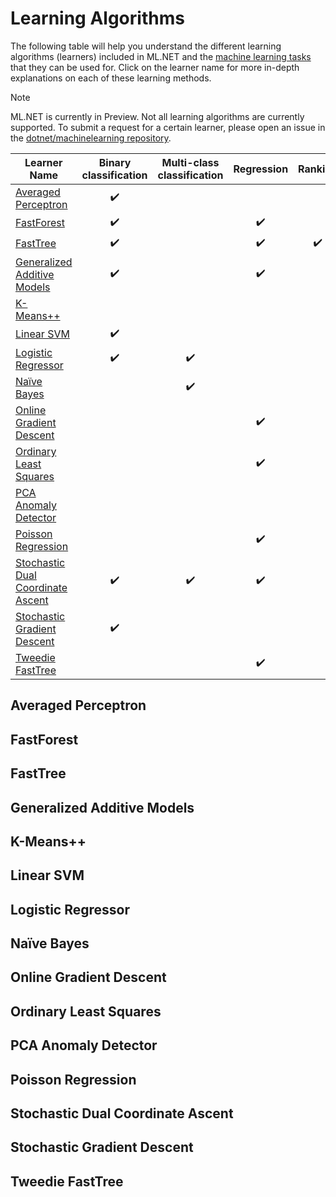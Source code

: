 # Learning Algorithms
The following table will help you understand the different learning algorithms (learners) included in ML.NET and the [machine learning tasks](tasks.md) that they can be used for. Click on the learner name for more in-depth explanations on each of these learning methods.

> [!NOTE]
> ML.NET is currently in Preview. Not all learning algorithms are currently supported. To submit a request for a certain learner, please open an issue in the [dotnet/machinelearning repository](https://github.com/dotnet/machinelearning/issues).

| Learner Name | Binary classification | Multi-class classification | Regression | Ranking | Clustering | Anomaly Detection |
| --- |:---:|:---:|:---:|:---:|:---:|:---:|
| [Averaged Perceptron](#averaged-perceptron) |:heavy_check_mark:||||||
| [FastForest](#fastforest) |:heavy_check_mark:||:heavy_check_mark:||||
| [FastTree](#fasttree)|:heavy_check_mark:||:heavy_check_mark:|:heavy_check_mark:|||
| [Generalized Additive Models](#generalized-additive-models) |:heavy_check_mark:||:heavy_check_mark:||||
| [K-Means++](#k-means) |||||:heavy_check_mark:||
| [Linear SVM](#linear-svm) |:heavy_check_mark:||||||
| [Logistic Regressor](#logistic-regressor) |:heavy_check_mark:|:heavy_check_mark:|||||
| [Naïve Bayes](#naïve-bayes) ||:heavy_check_mark:|||||
| [Online Gradient Descent](#online-gradient-descent) |||:heavy_check_mark:||||
| [Ordinary Least Squares](#ordinary-least-squares) |||:heavy_check_mark:||||
| [PCA Anomaly Detector](#pca-anomaly-detector) ||||||:heavy_check_mark:
| [Poisson Regression](#poisson-regression) |||:heavy_check_mark:||||
| [Stochastic Dual Coordinate Ascent](#stochastic-dual-coordinate-ascent) |:heavy_check_mark:|:heavy_check_mark:|:heavy_check_mark:||||
| [Stochastic Gradient Descent](#stochastic-gradient-descent) |:heavy_check_mark:||||||
| [Tweedie FastTree](#tweedie-fasttree) |||:heavy_check_mark:||||

## Averaged Perceptron


## FastForest


## FastTree


## Generalized Additive Models


## K-Means++


## Linear SVM


## Logistic Regressor


## Naïve Bayes


## Online Gradient Descent


## Ordinary Least Squares


## PCA Anomaly Detector


## Poisson Regression


## Stochastic Dual Coordinate Ascent


## Stochastic Gradient Descent


## Tweedie FastTree